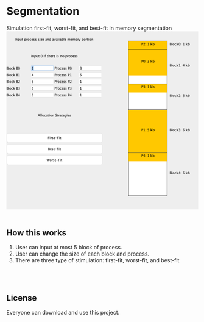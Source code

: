 # Segmentation
Simulation first-fit, worst-fit, and best-fit in memory segmentation
<img src=assets.png width:300 >
<br><br>
## How this works
1. User can input at most 5 block of process.
2. User can change the size of each block and process. 
3. There are three type of stimulation: first-fit, worst-fit, and best-fit

<br><br>
## License
Everyone can download and use this project.
